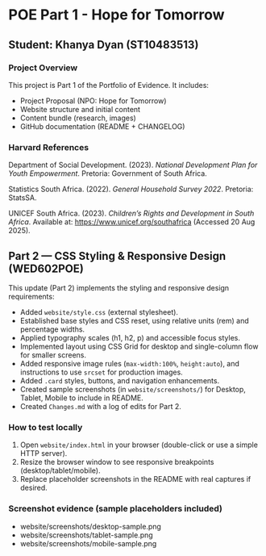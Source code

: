 # POE Part 1 - Hope for Tomorrow
## Student: Khanya Dyan (ST10483513)

### Project Overview
This project is Part 1 of the Portfolio of Evidence. It includes:
- Project Proposal (NPO: Hope for Tomorrow)
- Website structure and initial content
- Content bundle (research, images)
- GitHub documentation (README + CHANGELOG)

### Harvard References
Department of Social Development. (2023). *National Development Plan for Youth Empowerment*. Pretoria: Government of South Africa.

Statistics South Africa. (2022). *General Household Survey 2022*. Pretoria: StatsSA.

UNICEF South Africa. (2023). *Children’s Rights and Development in South Africa*. Available at: https://www.unicef.org/southafrica (Accessed 20 Aug 2025).


## Part 2 — CSS Styling & Responsive Design (WED602POE)

This update (Part 2) implements the styling and responsive design requirements:
- Added `website/style.css` (external stylesheet).
- Established base styles and CSS reset, using relative units (rem) and percentage widths.
- Applied typography scales (h1, h2, p) and accessible focus styles.
- Implemented layout using CSS Grid for desktop and single-column flow for smaller screens.
- Added responsive image rules (`max-width:100%`, `height:auto`), and instructions to use `srcset` for production images.
- Added `.card` styles, buttons, and navigation enhancements.
- Created sample screenshots (in `website/screenshots/`) for Desktop, Tablet, Mobile to include in README.
- Created `Changes.md` with a log of edits for Part 2.

### How to test locally
1. Open `website/index.html` in your browser (double-click or use a simple HTTP server).
2. Resize the browser window to see responsive breakpoints (desktop/tablet/mobile).
3. Replace placeholder screenshots in the README with real captures if desired.

### Screenshot evidence (sample placeholders included)
- website/screenshots/desktop-sample.png
- website/screenshots/tablet-sample.png
- website/screenshots/mobile-sample.png

